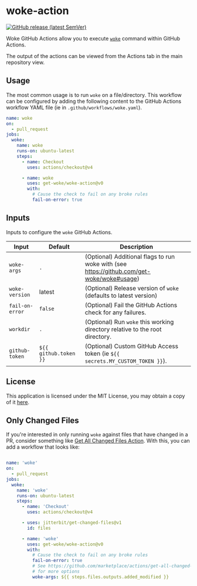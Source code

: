 # woke-action

[![GitHub release (latest SemVer)](https://img.shields.io/github/v/release/get-woke/woke-action?logo=github&sort=semver)](https://github.com/get-woke/woke-action/releases)

Woke GitHub Actions allow you to execute [`woke`](https://github.com/get-woke/woke) command within GitHub Actions.

The output of the actions can be viewed from the Actions tab in the main repository view.

## Usage

The most common usage is to run `woke` on a file/directory. This workflow can be configured by adding the following content to the GitHub Actions workflow YAML file (ie in `.github/workflows/woke.yaml`).

```yaml
name: woke
on:
  - pull_request
jobs:
  woke:
    name: woke
    runs-on: ubuntu-latest
    steps:
      - name: Checkout
        uses: actions/checkout@v4

      - name: woke
        uses: get-woke/woke-action@v0
        with:
          # Cause the check to fail on any broke rules
          fail-on-error: true
```

## Inputs

Inputs to configure the `woke` GitHub Actions.

| Input            | Default               | Description                                                                                       |
|------------------|-----------------------|---------------------------------------------------------------------------------------------------|
| `woke-args`      | `.`                   | (Optional) Additional flags to run woke with (see <https://github.com/get-woke/woke#usage>) |
| `woke-version`   | latest                | (Optional) Release version of `woke` (defaults to latest version)                                 |
| `fail-on-error`  | `false`               | (Optional) Fail the GitHub Actions check for any failures.                                        |
| `workdir`        | `.`                   | (Optional) Run `woke` this working directory relative to the root directory.                      |
| `github-token`   | `${{ github.token }}` | (Optional) Custom GitHub Access token (ie `${{ secrets.MY_CUSTOM_TOKEN }}`).                      |

## License

This application is licensed under the MIT License, you may obtain a copy of it
[here](https://github.com/get-woke/woke-action/blob/main/LICENSE).

## Only Changed Files

If you're interested in only running `woke` against files that have changed in a PR,
consider something like [Get All Changed Files Action](https://github.com/marketplace/actions/get-all-changed-files). With this, you can add a workflow that looks like:

```yaml

name: 'woke'
on:
  - pull_request
jobs:
  woke:
    name: 'woke'
    runs-on: ubuntu-latest
    steps:
      - name: 'Checkout'
        uses: actions/checkout@v4

      - uses: jitterbit/get-changed-files@v1
        id: files

      - name: 'woke'
        uses: get-woke/woke-action@v0
        with:
          # Cause the check to fail on any broke rules
          fail-on-error: true
          # See https://github.com/marketplace/actions/get-all-changed-files
          # for more options
          woke-args: ${{ steps.files.outputs.added_modified }}
```
